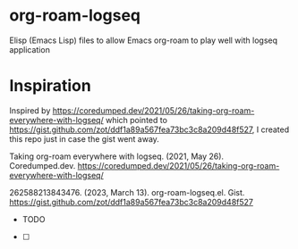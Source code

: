 # org-roam-logseq
Elisp (Emacs Lisp) files to allow Emacs org-roam to play well with logseq application


# Inspiration


Inspired by https://coredumped.dev/2021/05/26/taking-org-roam-everywhere-with-logseq/ which pointed to https://gist.github.com/zot/ddf1a89a567fea73bc3c8a209d48f527, I created this repo just in case the gist went away.

Taking org-roam everywhere with logseq. (2021, May 26). Coredumped.dev. https://coredumped.dev/2021/05/26/taking-org-roam-everywhere-with-logseq/


262588213843476. (2023, March 13). org-roam-logseq.el. Gist. https://gist.github.com/zot/ddf1a89a567fea73bc3c8a209d48f527

* TODO
- [ ]


‌